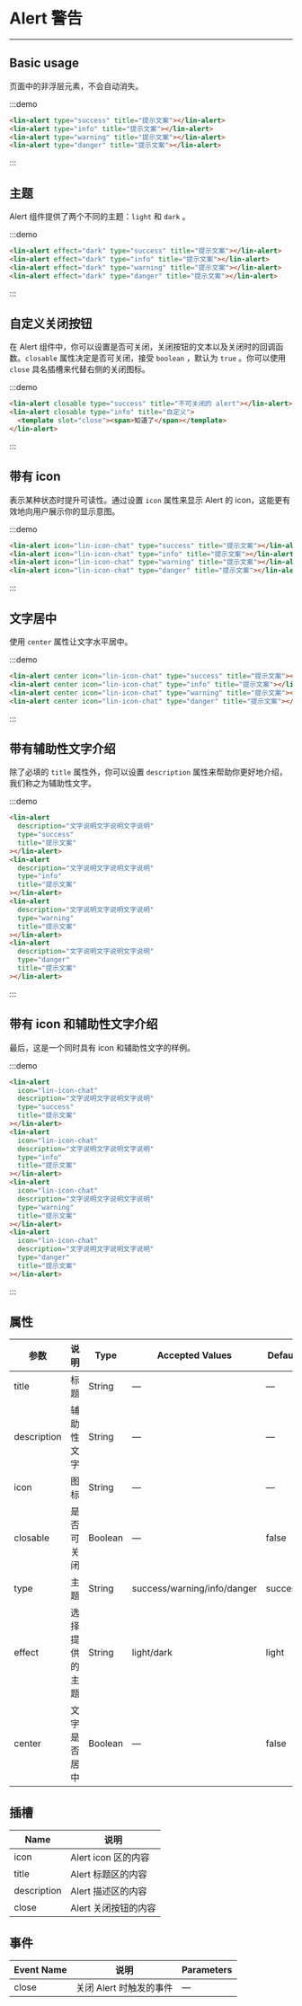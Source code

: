 <style lang="scss" scoped>
.demo-block {
  ::v-deep .lin-alert {
    margin-bottom: 10px;
  }
}
</style>

# Alert 警告

---

## Basic usage

页面中的非浮层元素，不会自动消失。

<div class='demo-block'>
<lin-alert type="success" title="提示文案"></lin-alert>
<lin-alert type="info" title="提示文案"></lin-alert>
<lin-alert type="warning" title="提示文案"></lin-alert>
<lin-alert type="danger" title="提示文案"></lin-alert>
</div>

:::demo

```html
<lin-alert type="success" title="提示文案"></lin-alert>
<lin-alert type="info" title="提示文案"></lin-alert>
<lin-alert type="warning" title="提示文案"></lin-alert>
<lin-alert type="danger" title="提示文案"></lin-alert>
```

:::

## 主题

Alert 组件提供了两个不同的主题：`light` 和 `dark` 。

<div class='demo-block'>
<lin-alert effect="dark" type="success" title="提示文案"></lin-alert>
<lin-alert effect="dark" type="info" title="提示文案"></lin-alert>
<lin-alert effect="dark" type="warning" title="提示文案"></lin-alert>
<lin-alert effect="dark" type="danger" title="提示文案"></lin-alert>
</div>

:::demo

```html
<lin-alert effect="dark" type="success" title="提示文案"></lin-alert>
<lin-alert effect="dark" type="info" title="提示文案"></lin-alert>
<lin-alert effect="dark" type="warning" title="提示文案"></lin-alert>
<lin-alert effect="dark" type="danger" title="提示文案"></lin-alert>
```

:::

## 自定义关闭按钮

在 Alert 组件中，你可以设置是否可关闭，关闭按钮的文本以及关闭时的回调函数。`closable` 属性决定是否可关闭，接受 `boolean` ，默认为 `true` 。你可以使用 `close` 具名插槽来代替右侧的关闭图标。

<div class='demo-block'>
<lin-alert closable type="success" title="不可关闭的 alert"></lin-alert>
<lin-alert closable type="info" title="自定义">
<template slot='close'><span>知道了</span></template>
</lin-alert>
</div>

:::demo

```html
<lin-alert closable type="success" title="不可关闭的 alert"></lin-alert>
<lin-alert closable type="info" title="自定义">
  <template slot="close"><span>知道了</span></template>
</lin-alert>
```

:::

## 带有 icon

表示某种状态时提升可读性。通过设置 `icon` 属性来显示 Alert 的 icon，这能更有效地向用户展示你的显示意图。

<div class='demo-block'>
<lin-alert icon="lin-icon-chat" type="success" title="提示文案"></lin-alert>
<lin-alert icon="lin-icon-chat" type="info" title="提示文案"></lin-alert>
<lin-alert icon="lin-icon-chat" type="warning" title="提示文案"></lin-alert>
<lin-alert icon="lin-icon-chat" type="danger" title="提示文案"></lin-alert>
</div>

:::demo

```html
<lin-alert icon="lin-icon-chat" type="success" title="提示文案"></lin-alert>
<lin-alert icon="lin-icon-chat" type="info" title="提示文案"></lin-alert>
<lin-alert icon="lin-icon-chat" type="warning" title="提示文案"></lin-alert>
<lin-alert icon="lin-icon-chat" type="danger" title="提示文案"></lin-alert>
```

:::

## 文字居中

使用 `center` 属性让文字水平居中。

<div class='demo-block'>
<lin-alert center icon="lin-icon-chat" type="success" title="提示文案"></lin-alert>
<lin-alert center icon="lin-icon-chat" type="info" title="提示文案"></lin-alert>
<lin-alert center icon="lin-icon-chat" type="warning" title="提示文案"></lin-alert>
<lin-alert center icon="lin-icon-chat" type="danger" title="提示文案"></lin-alert>
</div>

:::demo

```html
<lin-alert center icon="lin-icon-chat" type="success" title="提示文案"></lin-alert>
<lin-alert center icon="lin-icon-chat" type="info" title="提示文案"></lin-alert>
<lin-alert center icon="lin-icon-chat" type="warning" title="提示文案"></lin-alert>
<lin-alert center icon="lin-icon-chat" type="danger" title="提示文案"></lin-alert>
```

:::

## 带有辅助性文字介绍

除了必填的 `title` 属性外，你可以设置 `description` 属性来帮助你更好地介绍，我们称之为辅助性文字。

<div class='demo-block'>
      <lin-alert description="文字说明文字说明文字说明" type="success" title="提示文案"></lin-alert>
      <lin-alert description="文字说明文字说明文字说明" type="info" title="提示文案"></lin-alert>
      <lin-alert description="文字说明文字说明文字说明" type="warning" title="提示文案"></lin-alert>
      <lin-alert description="文字说明文字说明文字说明" type="danger" title="提示文案"></lin-alert>
</div>

:::demo

```html
<lin-alert
  description="文字说明文字说明文字说明"
  type="success"
  title="提示文案"
></lin-alert>
<lin-alert
  description="文字说明文字说明文字说明"
  type="info"
  title="提示文案"
></lin-alert>
<lin-alert
  description="文字说明文字说明文字说明"
  type="warning"
  title="提示文案"
></lin-alert>
<lin-alert
  description="文字说明文字说明文字说明"
  type="danger"
  title="提示文案"
></lin-alert>
```

:::

## 带有 icon 和辅助性文字介绍

最后，这是一个同时具有 icon 和辅助性文字的样例。

<div class='demo-block'>
            <lin-alert
        icon="lin-icon-chat"
        description="文字说明文字说明文字说明"
        type="success"
        title="提示文案"
      ></lin-alert>
      <lin-alert
        icon="lin-icon-chat"
        description="文字说明文字说明文字说明"
        type="info"
        title="提示文案"
      ></lin-alert>
      <lin-alert
        icon="lin-icon-chat"
        description="文字说明文字说明文字说明"
        type="warning"
        title="提示文案"
      ></lin-alert>
      <lin-alert
        icon="lin-icon-chat"
        description="文字说明文字说明文字说明"
        type="danger"
        title="提示文案"
      ></lin-alert>
</div>

:::demo

```html
<lin-alert
  icon="lin-icon-chat"
  description="文字说明文字说明文字说明"
  type="success"
  title="提示文案"
></lin-alert>
<lin-alert
  icon="lin-icon-chat"
  description="文字说明文字说明文字说明"
  type="info"
  title="提示文案"
></lin-alert>
<lin-alert
  icon="lin-icon-chat"
  description="文字说明文字说明文字说明"
  type="warning"
  title="提示文案"
></lin-alert>
<lin-alert
  icon="lin-icon-chat"
  description="文字说明文字说明文字说明"
  type="danger"
  title="提示文案"
></lin-alert>
```

:::

## 属性

| 参数        | 说明           | Type    | Accepted Values                      | Default  |
| ----------- | -------------- | ------- | --------------------------- | ------- |
| title       | 标题           | String  | —                           | —       |
| description | 辅助性文字     | String  | —                           | —       |
| icon        | 图标           | String  | —                           | —       |
| closable    | 是否可关闭     | Boolean | —                           | false   |
| type        | 主题           | String  | success/warning/info/danger | success |
| effect      | 选择提供的主题 | String  | light/dark                  | light   |
| center      | 文字是否居中   | Boolean | —                           | false   |

## 插槽

| Name    | 说明                 |
| ----------- | -------------------- |
| icon        | Alert icon 区的内容  |
| title       | Alert 标题区的内容   |
| description | Alert 描述区的内容   |
| close       | Alert 关闭按钮的内容 |

## 事件

| Event Name | 说明                    | Parameters |
| -------- | ----------------------- | -------- |
| close    | 关闭 Alert 时触发的事件 | —        |

